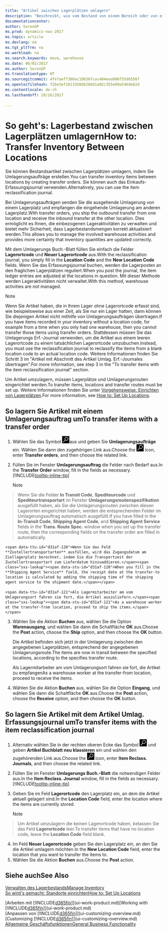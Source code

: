 ```yaml
---
title: "Artikel zwischen Lagerplätzen umlagern"
description: "Beschreibt, wie vom Bestand von einem Bereich oder von einem Lager an einen anderen Ort umgebucht wird, entweder mit dem Umlagerungs Erf.-Journal mit oder den Umlagerungsaufträgen."
documentationcenter: 
author: SorenGP
ms.prod: dynamics-nav-2017
ms.topic: article
ms.devlang: na
ms.tgt_pltfrm: na
ms.workload: na
ms.search.keywords: move, warehouse
ms.date: 06/02/2017
ms.author: SorenGP
ms.translationtype: HT
ms.sourcegitcommit: 4fefaef7380ac10836fcac404eea006f55d8556f
ms.openlocfilehash: f2be3ef1613356bb2b0d1a02c355e09a546de62d
ms.contentlocale: de-ch
ms.lasthandoff: 10/16/2017

---
```

# <a name="how-to-transfer-inventory-between-locations"></a><span data-ttu-id="d31af-103">So geht's: Lagerbestand zwischen Lagerplätzen umlagern</span><span class="sxs-lookup"><span data-stu-id="d31af-103">How to: Transfer Inventory Between Locations</span></span>
<span data-ttu-id="d31af-104">Sie können Bestandsartikel zwischen Lagerplätzen umlagern, indem Sie Umlagerungsaufträge erstellen.</span><span class="sxs-lookup"><span data-stu-id="d31af-104">You can transfer inventory items between locations by creating transfer orders.</span></span> <span data-ttu-id="d31af-105">Sie können auch das Einkaufs-Erfassungsjournal verwenden.</span><span class="sxs-lookup"><span data-stu-id="d31af-105">Alternatively, you can use the item reclassification journal.</span></span>

<span data-ttu-id="d31af-106">Bei Umlagerungsaufträgen senden Sie die ausgehende Umlagerung von einem Lagerplatz und empfangen die eingehende Umlagerung am anderen Lagerplatz.</span><span class="sxs-lookup"><span data-stu-id="d31af-106">With transfer orders, you ship the outbound transfer from one location and receive the inbound transfer at the other location.</span></span> <span data-ttu-id="d31af-107">Dies ermöglicht es Ihnen, die einbezogenen Lageraktivitäten zu verwalten und bietet mehr Sicherheit, dass Lagerbestandsmengen korrekt aktualisiert werden.</span><span class="sxs-lookup"><span data-stu-id="d31af-107">This allows you to manage the involved warehouse activities and provides more certainty that inventory quantities are updated correctly.</span></span>

<span data-ttu-id="d31af-108">Mit dem Umlagerungs Buch.-Blatt füllen Sie einfach die Felder **Lagerortcode** und **Neuer Lagerortcode** aus.</span><span class="sxs-lookup"><span data-stu-id="d31af-108">With the reclassification journal, you simply fill in the **Location Code** and the **New Location Code** fields.</span></span> <span data-ttu-id="d31af-109">Wenn Sie das Erfassungsjournal buchen, werden die Lagerposten an den fraglichen Lagerplätzen reguliert.</span><span class="sxs-lookup"><span data-stu-id="d31af-109">When you post the journal, the item ledger entries are adjusted at the locations in question.</span></span> <span data-ttu-id="d31af-110">Mit dieser Methode werden Lageraktivitäten nicht verwaltet.</span><span class="sxs-lookup"><span data-stu-id="d31af-110">With this method, warehouse activities are not managed.</span></span>

> [!NOTE]  
>   <span data-ttu-id="d31af-111">Wenn Sie Artikel haben, die in Ihrem Lager ohne Lagerortcode erfasst sind, wie beispielsweise aus einer Zeit, als Sie nur ein Lager hatten, dann können Sie diejenigen Artikel nicht mithilfe von Umlagerungsaufträgen übertragen.</span><span class="sxs-lookup"><span data-stu-id="d31af-111">If you have items recorded in your inventory without a location code, for example from a time when you only had one warehouse, then you cannot transfer those items using transfer orders.</span></span> <span data-ttu-id="d31af-112">Stattdessen müssen Sie das Umlagerungs Erf.-Journal verwenden, um die Artikel aus einem leeren Lagerortcode zu einem tatsächlichen Lagerortcode umzubuchen.</span><span class="sxs-lookup"><span data-stu-id="d31af-112">Instead, you must use the reclassification journal to reclassify the items from a blank location code to an actual location code.</span></span>  <span data-ttu-id="d31af-113">Weitere Informationen finden Sie Schritt 3 im "Artikel mit Abschnitt des Artikel Umlag. Erf.-Journales übertragen".</span><span class="sxs-lookup"><span data-stu-id="d31af-113">For more information, see step 3 in the "To transfer items with the item reclassification journal" section.</span></span>

<span data-ttu-id="d31af-114">Um Artikel umzulagern, müssen Lagerplätze und Umlagerungsrouten eingerichtet werden.</span><span class="sxs-lookup"><span data-stu-id="d31af-114">To transfer items, locations and transfer routes must be set up.</span></span> <span data-ttu-id="d31af-115">Weitere Informationen finden Sie unter [Vorgehensweise: Einrichten von Lagerplätzen](inventory-how-setup-locations.md).</span><span class="sxs-lookup"><span data-stu-id="d31af-115">For more information, see [How to: Set Up Locations](inventory-how-setup-locations.md).</span></span>

## <a name="to-transfer-items-with-a-transfer-order"></a><span data-ttu-id="d31af-116">So lagern Sie Artikel mit einem Umlagerungsauftrag um</span><span class="sxs-lookup"><span data-stu-id="d31af-116">To transfer items with a transfer order</span></span>
1. <span data-ttu-id="d31af-117">Wählen Sie das Symbol ![Nach Seite oder Bericht suchen](media/ui-search/search_small.png "Nach Seite oder Bericht suchen ")aus und geben Sie **Umlagerungsaufträge** ein. Wählen Sie dann den zugehörigen Link aus.</span><span class="sxs-lookup"><span data-stu-id="d31af-117">Choose the ![Search for Page or Report](media/ui-search/search_small.png "Search for Page or Report icon") icon, enter **Transfer orders**, and then choose the related link.</span></span>
2. <span data-ttu-id="d31af-118">Füllen Sie im Fenster **Umlagerungsauftrag** die Felder nach Bedarf aus.</span><span class="sxs-lookup"><span data-stu-id="d31af-118">In the **Transfer Order** window, fill in the fields as necessary.</span></span> [!INCLUDE[tooltip-inline-tip](includes/tooltip-inline-tip_md.md)]

    > [!NOTE]  
>   <span data-ttu-id="d31af-119">Wenn Sie die Felder **In Transit Code**, **Spediteurcode** und **Spediteurtransportart** im Fenster **Umlagerungsroutenspezifikation** ausgefüllt haben, als Sie die Umlagerungsrouten zwischen diesen Lagerorten eingerichtet haben, werden die entsprechenden Felder im Umlagerungsauftrag automatisch ausgefüllt.</span><span class="sxs-lookup"><span data-stu-id="d31af-119">If you have filled in the **In-Transit Code**, **Shipping Agent Code**, and **Shipping Agent Service** fields in the **Trans. Route Spec.** window when you set up the transfer route, then the corresponding fields on the transfer order are filled in automatically.</span></span>

    <span data-ttu-id="d31af-120">Wenn Sie das Feld **Zustellertransportarten** ausfüllen, wird das Zugangsdatum am Ziellagerplatz berechnet, indem Sie die Transportzeit der Zustellertransportart zum Lieferdatum hinzuaddieren.</span><span class="sxs-lookup"><span data-stu-id="d31af-120">When you fill in the **Shipping Agent Service** field, the receipt date at the transfer-to location is calculated by adding the shipping time of the shipping agent service to the shipment date.</span></span>

    <span data-ttu-id="d31af-121">Als Lagermitarbeiter am vom Umlagerungsort fahren sie fort, die Artikel auszuliefern.</span><span class="sxs-lookup"><span data-stu-id="d31af-121">As a warehouse worker at the transfer-from location, proceed to ship the items.</span></span>
3. <span data-ttu-id="d31af-122">Wählen Sie die Aktion **Buchen** aus, wählen Sie die Option **Warenausgang**, und wählen Sie dann die Schaltfläche **OK** aus.</span><span class="sxs-lookup"><span data-stu-id="d31af-122">Choose the **Post** action, choose the **Ship** option, and then choose the **OK** button.</span></span>

    <span data-ttu-id="d31af-123">Die Artikel befinden sich jetzt in der Umlagerung zwischen den angegebenen Lagerplätzen, entsprechend der angegebenen Umlagerungsroute.</span><span class="sxs-lookup"><span data-stu-id="d31af-123">The items are now in transit between the specified locations, according to the specifies transfer route.</span></span>

    <span data-ttu-id="d31af-124">Als Lagermitarbeiter am vom Umlagerungsort fahren sie fort, die Artikel zu empfangen</span><span class="sxs-lookup"><span data-stu-id="d31af-124">As a warehouse worker at the transfer-from location, proceed to receive the items.</span></span>
4. <span data-ttu-id="d31af-125">Wählen Sie die Aktion **Buchen** aus, wählen Sie die Option **Eingang**, und wählen Sie dann die Schaltfläche **OK** aus.</span><span class="sxs-lookup"><span data-stu-id="d31af-125">Choose the **Post** action, choose the **Receive** option, and then choose the **OK** button.</span></span>

## <a name="to-transfer-items-with-the-item-reclassification-journal"></a><span data-ttu-id="d31af-126">So lagern Sie Artikel mit dem Artikel Umlag. Erfassungsjournal um</span><span class="sxs-lookup"><span data-stu-id="d31af-126">To transfer items with the item reclassification journal</span></span>
1. <span data-ttu-id="d31af-127">Alternativ wählen Sie in der rechten oberen Ecke das Symbol ![Nach Seite oder Bericht suchen](media/ui-search/search_small.png "Nach Seite oder Bericht suchen") und geben **Artikel Buchblatt neu klassieren** ein und wählen den zugehörenden Link aus.</span><span class="sxs-lookup"><span data-stu-id="d31af-127">Choose the ![Search for Page or Report](media/ui-search/search_small.png "Search for Page or Report icon") icon, enter **Item Reclass. Journals**, and then choose the related link.</span></span>
2. <span data-ttu-id="d31af-128">Füllen Sie im Fenster **Umlagerungs Buch.-Blatt** die notwendigen Felder aus.</span><span class="sxs-lookup"><span data-stu-id="d31af-128">In the **Item Reclass. Journal** window, fill in the fields as necessary.</span></span> [!INCLUDE[tooltip-inline-tip](includes/tooltip-inline-tip_md.md)]
3. <span data-ttu-id="d31af-129">Geben Sie im Feld **Lagerortcode** den Lagerplatz ein, an dem die Artikel aktuell gelagert sind.</span><span class="sxs-lookup"><span data-stu-id="d31af-129">In the **Location Code** field, enter the location where the items are currently stored.</span></span>

    > [!NOTE]  
>   <span data-ttu-id="d31af-130">Um Artikel umzulagern die keinen Lagerortcode haben, belassen Sie das Feld **Lagerortcode** leer.</span><span class="sxs-lookup"><span data-stu-id="d31af-130">To transfer items that have no location code, leave the **Location Code** field blank.</span></span>
4. <span data-ttu-id="d31af-131">Im Feld **Neuer Lagerortcode** geben Sie den Lagerplatz ein, an den Sie die Artikel umlagern möchten.</span><span class="sxs-lookup"><span data-stu-id="d31af-131">In the **New Location Code** field, enter the location that you want to transfer the items to.</span></span>
5. <span data-ttu-id="d31af-132">Wählen Sie die Aktion **Buchen** aus.</span><span class="sxs-lookup"><span data-stu-id="d31af-132">Choose the **Post** action.</span></span>

## <a name="see-also"></a><span data-ttu-id="d31af-133">Siehe auch</span><span class="sxs-lookup"><span data-stu-id="d31af-133">See Also</span></span>
[<span data-ttu-id="d31af-134">Verwalten des Lagerbestands</span><span class="sxs-lookup"><span data-stu-id="d31af-134">Manage Inventory</span></span>](inventory-manage-inventory.md)  
[<span data-ttu-id="d31af-135">So wird's gemacht: Standorte einrichten</span><span class="sxs-lookup"><span data-stu-id="d31af-135">How to: Set Up Locations</span></span>](inventory-how-setup-locations.md)  

<span data-ttu-id="d31af-136">[Arbeiten mit [!INCLUDE[d365fin](includes/d365fin_md.md)]](ui-work-product.md)</span><span class="sxs-lookup"><span data-stu-id="d31af-136">[Working with [!INCLUDE[d365fin](includes/d365fin_md.md)]](ui-work-product.md)</span></span>  
<span data-ttu-id="d31af-137">[Anpassen von [!INCLUDE[d365fin](includes/d365fin_md.md)]](ui-customizing-overview.md)</span><span class="sxs-lookup"><span data-stu-id="d31af-137">[Customizing [!INCLUDE[d365fin](includes/d365fin_md.md)]](ui-customizing-overview.md)</span></span>  
[<span data-ttu-id="d31af-138">Allgemeine Geschäftsfunktionen</span><span class="sxs-lookup"><span data-stu-id="d31af-138">General Business Functionality</span></span>](ui-across-business-areas.md)

##

